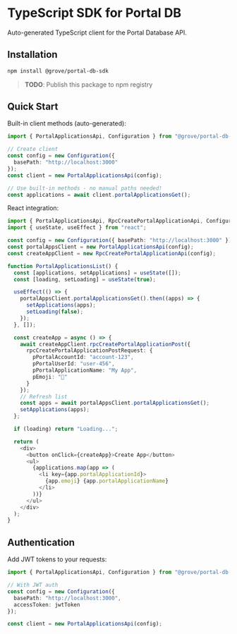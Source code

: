 # TypeScript SDK for Portal DB

Auto-generated TypeScript client for the Portal Database API.

## Installation

```bash
npm install @grove/portal-db-sdk
```

> **TODO**: Publish this package to npm registry

## Quick Start

Built-in client methods (auto-generated):

```typescript
import { PortalApplicationsApi, Configuration } from "@grove/portal-db-sdk";

// Create client
const config = new Configuration({
  basePath: "http://localhost:3000"
});
const client = new PortalApplicationsApi(config);

// Use built-in methods - no manual paths needed!
const applications = await client.portalApplicationsGet();
```

React integration:

```typescript
import { PortalApplicationsApi, RpcCreatePortalApplicationApi, Configuration } from "@grove/portal-db-sdk";
import { useState, useEffect } from "react";

const config = new Configuration({ basePath: "http://localhost:3000" });
const portalAppsClient = new PortalApplicationsApi(config);
const createAppClient = new RpcCreatePortalApplicationApi(config);

function PortalApplicationsList() {
  const [applications, setApplications] = useState([]);
  const [loading, setLoading] = useState(true);

  useEffect(() => {
    portalAppsClient.portalApplicationsGet().then((apps) => {
      setApplications(apps);
      setLoading(false);
    });
  }, []);

  const createApp = async () => {
    await createAppClient.rpcCreatePortalApplicationPost({
      rpcCreatePortalApplicationPostRequest: {
        pPortalAccountId: "account-123",
        pPortalUserId: "user-456",
        pPortalApplicationName: "My App",
        pEmoji: "🚀"
      }
    });
    // Refresh list
    const apps = await portalAppsClient.portalApplicationsGet();
    setApplications(apps);
  };

  if (loading) return "Loading...";

  return (
    <div>
      <button onClick={createApp}>Create App</button>
      <ul>
        {applications.map(app => (
          <li key={app.portalApplicationId}>
            {app.emoji} {app.portalApplicationName}
          </li>
        ))}
      </ul>
    </div>
  );
}
```

## Authentication

Add JWT tokens to your requests:

```typescript
import { PortalApplicationsApi, Configuration } from "@grove/portal-db-sdk";

// With JWT auth
const config = new Configuration({
  basePath: "http://localhost:3000",
  accessToken: jwtToken
});

const client = new PortalApplicationsApi(config);
```
